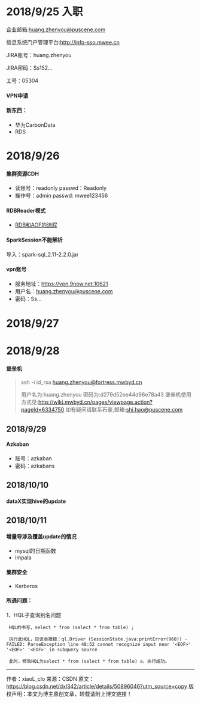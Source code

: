 # 2018/9/25 入职

企业邮箱:huang.zhenyou@puscene.com

信息系统门户管理平台:http://info-sso.mwee.cn

JIRA账号：huang.zhenyou

JIRA密码：Ss152...

工号：05304





#### VPN申请



#### 新东西：

* 华为CarbonData
* RDS	 





# 2018/9/26

####  集群资源CDH

* 读账号：readonly   passwd：Readonly
* 操作号：admin    passwd: mwee123456





#### RDBReader模式

* [RDB和AOF的流程](https://blog.csdn.net/a1007720052/article/details/79126253)



#### SparkSession不能解析

导入：spark-sql_2.11-2.2.0.jar



#### vpn账号

* 服务地址：https://vpn.9now.net:10621
* 用户名：huang.zhenyou@puscene.com
* 密码：Ss...



# 2018/9/27





# 2018/9/28

#### 堡垒机

> ssh -i id_rsa huang.zhenyou@fortress.mwbyd.cn
>
> 用户名为:huang.zhenyou
> 密码为:d279d52ee44d96e78a43
> 堡垒机使用方式见:http://wiki.mwbyd.cn/pages/viewpage.action?pageId=6334750
> 如有疑问请联系石豪,邮箱:shi.hao@puscene.com



## 2018/9/29

#### Azkaban

* 账号：azkaban 
* 密码：azkabans





## 2018/10/10

#### dataX实现hive的update





## 2018/10/11

#### 增量导涉及覆盖update的情况

* mysql的日期函数
* impala



#### 集群安全

* Kerberos 

#### 所遇问题：

1、HQL子查询别名问题

     HQL的书写，select * from (select * from table) ;
    
     执行此HQL，应该会报错：ql.Driver (SessionState.java:printError(960)) - FAILED: ParseException line 48:52 cannot recognize input near '<EOF>' '<EOF>' '<EOF>' in subquery source
    
     此时，修改HQL为select * from (select * from table) a，执行成功。
---------------------
作者：xiaoL_clo 
来源：CSDN 
原文：https://blog.csdn.net/dxl342/article/details/50896046?utm_source=copy 
版权声明：本文为博主原创文章，转载请附上博文链接！









